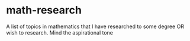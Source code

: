 # math-research
A list of topics in mathematics that I have researched to some degree OR wish to research. Mind the aspirational tone
